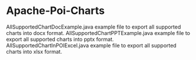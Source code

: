 # Apache-Poi-Charts
AllSupportedChartDocExample.java example file to export all supported charts into docx format.
AllSupportedChartPPTExample.java example file to export all supported charts into pptx format.
AllSupportedChartInPOIExcel.java example file to export all supported charts into xlsx format.
